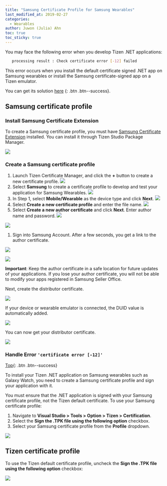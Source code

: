 ```yaml
---
title: "Samsung Certificate Profile for Samsung Wearables"
last_modified_at: 2019-02-27
categories:
  - Wearables
author: Juwon (Julia) Ahn
toc: true
toc_sticky: true
---
```


You may face the following error when you develop Tizen .NET applications:

```sh
   processing result : Check certificate error [-12] failed
```

This error occurs when you install the default certificate signed .NET app on Samsung wearables or install the Samsung certificate-signed app on a Tizen emulator.

<a id="top"></a>
You can get its solution [here](#certificate_error_-12) {: .btn .btn--success}.

## Samsung certificate profile

### Install Samsung Certificate Extension

 To create a Samsung certificate profile, you must have [Samsung Certificate Extension][samsung_cert_extension] installed. You can install it through Tizen Studio Package Manager.

 ![][install_samsung_cert_extension]

### Create a Samsung certificate profile

1. Launch Tizen Certificate Manager, and click the **+** button to create a new certificate profile.
 ![][tizen-certificate-manager_first_page]
1. Select **Samsung** to create a certificate profile to develop and test your application for Samsung Wearables.
 ![][select_samsung_cert]
1. In Step 1, select **Mobile/Wearable** as the device type and click **Next**.
 ![][mobile_wearable_type]
1. Select **Create a new certificate profile** and enter the file name.
 ![][create_new_cert]
1. Select **Create a new author certificate** and click **Next**. Enter author name and password.
 ![][create_new_author_cert]

 ![][author_name_pw]
1. Sign into Samsung Account. After a few seconds, you get a link to the author certificate.

 ![][samsung_account_popup]

 ![][author_cert_done]

  **Important**: Keep the author certificate in a safe location for future updates of your applications. If you lose your author certificate, you will not be able to modify your apps registered in Samsung Seller Office.

Next, create the distributor certificate.

 ![][create_new_distributor_cert]

If your device or wearable emulator is connected, the DUID value is automatically added.

 ![][duid_of_device]

You can now get your distributor certificate.

 ![][distributor_cert_done]

<a id="certificate_error_-12"></a>
### Handle Error `'certificate error [-12]'`

[Top](#top){: .btn .btn--success}

To install your Tizen .NET application on Samsung wearables such as Galaxy Watch, you need to create a Samsung certificate profile and sign your application with it.

You must ensure that the .NET application is signed with your Samsung certificate profile, not the Tizen default certificate. To use your Samsung certificate profile:

1. Navigate to **Visual Studio > Tools > Option > Tizen > Certification**.
1. Select the **Sign the .TPK file using the following option** checkbox.
1. Select your Samsung certificate profile from the **Profile** dropdown.

 ![][app_samsung_cert]

## Tizen certificate profile

To use the Tizen default certificate profile, uncheck the  **Sign the .TPK file using the following option** checkbox:

 ![][apply_default_cert]




[samsung_cert_extension]: https://developer.samsung.com/galaxy-watch/develop/getting-certificates/install
[install_samsung_cert_extension]: {{site.url}}{{site.baseurl}}/assets/images/posts/samsung-certificates-for-wearables/install_samsung_cert_extension_through_package_manager.png
[tizen-certificate-manager_first_page]: {{site.url}}{{site.baseurl}}/assets/images/posts/samsung-certificates-for-wearables/tizen_certificate_manager.png
[select_samsung_cert]: {{site.url}}{{site.baseurl}}/assets/images/posts/samsung-certificates-for-wearables/samsung_cert.png
[mobile_wearable_type]: {{site.url}}{{site.baseurl}}/assets/images/posts/samsung-certificates-for-wearables/wearable_device_type.png
[create_new_cert]: {{site.url}}{{site.baseurl}}/assets/images/posts/samsung-certificates-for-wearables/create_new_cert.png
[create_new_author_cert]: {{site.url}}{{site.baseurl}}/assets/images/posts/samsung-certificates-for-wearables/create_new_author_cert.png
[author_name_pw]: {{site.url}}{{site.baseurl}}/assets/images/posts/samsung-certificates-for-wearables/author_name_pw.png
[apply_default_cert]: {{site.url}}{{site.baseurl}}/assets/images/posts/samsung-certificates-for-wearables/default_cert_is_to_be_applied.png
[app_samsung_cert]: {{site.url}}{{site.baseurl}}/assets/images/posts/samsung-certificates-for-wearables/samsung_cert_is_to_be_applied.png
[samsung_account_popup]: {{site.url}}{{site.baseurl}}/assets/images/posts/samsung-certificates-for-wearables/samsung_account_popup.png
[author_cert_done]: {{site.url}}{{site.baseurl}}/assets/images/posts/samsung-certificates-for-wearables/author_cert_done.png
[create_new_distributor_cert]: {{site.url}}{{site.baseurl}}/assets/images/posts/samsung-certificates-for-wearables/create_new_distributor_cert.png
[duid_of_device]: {{site.url}}{{site.baseurl}}/assets/images/posts/samsung-certificates-for-wearables/duid_of_devic.png
[distributor_cert_done]: {{site.url}}{{site.baseurl}}/assets/images/posts/samsung-certificates-for-wearables/distributor_cert_done.png
